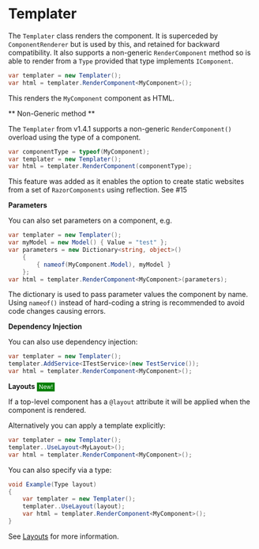 # Templater 

The `Templater` class renders the component. It is superceded by `ComponentRenderer` but is used by this, and retained for backward compatibility. It also supports a non-generic `RenderComponent` method so is able to render from a `Type` provided that type implements `IComponent`.

```c#
var templater = new Templater();
var html = templater.RenderComponent<MyComponent>();
```
This renders the `MyComponent` component as HTML.

** Non-Generic method **

The `Templater` from v1.4.1 supports a non-generic `RenderComponent()` overload using the type of a component.

```c#
var componentType = typeof(MyComponent);
var templater = new Templater();
var html = templater.RenderComponent(componentType);
```

This feature was added as it enables the option to create static websites from a set of `RazorComponents` using reflection. See #15

**Parameters**

You can also set parameters on a component, e.g.
```c#
var templater = new Templater();
var myModel = new Model() { Value = "test" };
var parameters = new Dictionary<string, object>()
    {
        { nameof(MyComponent.Model), myModel }
    };
var html = templater.RenderComponent<MyComponent>(parameters);
```
The dictionary is used to pass parameter values the component by name. Using `nameof()` 
instead of hard-coding a string is recommended to avoid code changes causing errors.

**Dependency Injection**

You can also use dependency injection:
```c#
var templater = new Templater();
templater.AddService<ITestService>(new TestService());
var html = templater.RenderComponent<MyComponent>();
```

**Layouts** <small style="background-color: green; color:white; padding: 2px 4px">New!</small>

If a top-level component has a `@layout` attribute it will be applied when the component is rendered.

Alternatively you can apply a template explicitly:
```c#
var templater = new Templater();
templater..UseLayout<MyLayout>();
var html = templater.RenderComponent<MyComponent>();
```
You can also specify via a type:
```c#
void Example(Type layout)
{
    var templater = new Templater();
    templater..UseLayout(layout);
    var html = templater.RenderComponent<MyComponent>();
}
```
See [Layouts](Layouts) for more information.